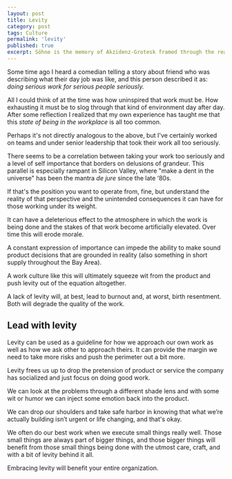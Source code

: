 ```yaml
---
layout: post
title: Levity
category: post
tags: Culture
permalink: 'levity'
published: true
excerpt: Söhne is the memory of Akzidenz-Grotesk framed through the reality of Helvetica. It captures the analogue materiality of “Standard Medium” used in Unimark's legendary wayfinding system for the NYC Subway.
---
```


<article>
<p>Some time ago I heard a comedian telling a story about friend who was describing what their day job was like, and this person described it as: <em>doing serious work for serious people seriously.</em></p>

<p>All I could think of at the time was how uninspired that work must be. How exhausting it must be to slog through that kind of environment day after day.  After some reflection I realized that my own experience has taught me that this <em>state of being in the workplace</em> is all too common.</p>

<p>Perhaps it's not directly analogous to the above, but I've certainly worked on teams and under senior leadership that took their work all too seriously. </p>

<p>There seems to be a correlation between taking your work too seriously and a level of self importance that borders on delusions of grandeur. This parallel is especially rampant in Silicon Valley, where "make a dent in the universe" has been the mantra <em>de jure</em> since the late ‘80s. </p>

<p>If that's the position you want to operate from, fine, but understand the reality of that perspective and the unintended consequences it can have for those working under its weight.</p>

<p>It can have a deleterious effect to the atmosphere in which the work is being done and the stakes of that work become artificially elevated. Over time this will erode morale.</p>

<p>A constant expression of importance can impede the ability to make sound product decisions that are grounded in reality (also something in short supply throughout the Bay Area).</p>

<p>A work culture like this will ultimately squeeze wit from the product and push levity out of the equation altogether.</p>

<p>A lack of levity will, at best, lead to burnout and, at worst, birth resentment. Both will degrade the quality of the work.</p>

<h2>Lead with levity</h2>

<p>Levity can be used as a guideline for how we approach our own work as well as how we ask other to approach theirs. It can provide the margin we need to take more risks and push the perimeter out a bit more.</p>

<p>Levity frees us up to drop the pretension of product or service the company has socialized and just focus on doing good work.</p>

<p>We can look at the problems through a different shade lens and  with some wit or humor we can inject some emotion back into the product.</p>

<p>We can drop our shoulders and take safe harbor in knowing that what we’re actually building isn’t urgent or life changing, and that's okay.</p>

<p>We often do our best work when we execute small things really well. Those small things are always part of bigger things, and those bigger things will benefit from those small things being done with the utmost care, craft, and with a bit of levity behind it all.</p>

<p>Embracing levity will benefit your entire organization.</p>
</article>
